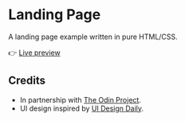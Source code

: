 # Landing Page
A landing page example written in pure HTML/CSS.

👉 [Live preview](https://nicoleharaj.github.io/landing-page/)

## Credits

- In partnership with [The Odin Project](https://www.theodinproject.com/).
- UI design inspired by [UI Design Daily](https://uidesigndaily.com/).
